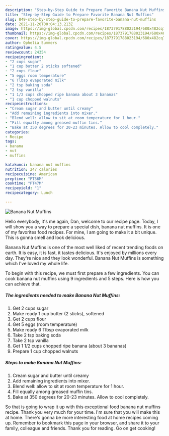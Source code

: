```yaml
---
description: "Step-by-Step Guide to Prepare Favorite Banana Nut Muffins"
title: "Step-by-Step Guide to Prepare Favorite Banana Nut Muffins"
slug: 849-step-by-step-guide-to-prepare-favorite-banana-nut-muffins
date: 2021-11-20T00:04:13.213Z
image: https://img-global.cpcdn.com/recipes/1873791788023194/680x482cq70/banana-nut-muffins-recipe-main-photo.jpg
thumbnail: https://img-global.cpcdn.com/recipes/1873791788023194/680x482cq70/banana-nut-muffins-recipe-main-photo.jpg
cover: https://img-global.cpcdn.com/recipes/1873791788023194/680x482cq70/banana-nut-muffins-recipe-main-photo.jpg
author: Ophelia Summers
ratingvalue: 4.5
reviewcount: 24354
recipeingredient:
- "2 cups sugar"
- "1 cup butter 2 sticks softened"
- "2 cups flour"
- "5 eggs room temperature"
- "6 Tlbsp evaporated milk"
- "2 tsp baking soda"
- "2 tsp vanilla"
- "1 1/2 cups chopped ripe banana about 3 bananas"
- "1 cup chopped walnuts"
recipeinstructions:
- "Cream sugar and butter until creamy"
- "Add remaining ingredients into mixer."
- "Blend well: allow to sit at room temperature for 1 hour."
- "Fill equally among greased muffin tins."
- "Bake at 350 degrees for 20-23 minutes. Allow to cool completely."
categories:
- Recipe
tags:
- banana
- nut
- muffins

katakunci: banana nut muffins 
nutrition: 247 calories
recipecuisine: American
preptime: "PT36M"
cooktime: "PT47M"
recipeyield: "1"
recipecategory: Lunch

---
```



![Banana Nut Muffins](https://img-global.cpcdn.com/recipes/1873791788023194/680x482cq70/banana-nut-muffins-recipe-main-photo.jpg)

Hello everybody, it's me again, Dan, welcome to our recipe page. Today, I will show you a way to prepare a special dish, banana nut muffins. It is one of my favorites food recipes. For mine, I am going to make it a bit unique. This is gonna smell and look delicious.

Banana Nut Muffins is one of the most well liked of recent trending foods on earth. It is easy, it is fast, it tastes delicious. It's enjoyed by millions every day. They're nice and they look wonderful. Banana Nut Muffins is something which I've loved my whole life.




To begin with this recipe, we must first prepare a few ingredients. You can cook banana nut muffins using 9 ingredients and 5 steps. Here is how you can achieve that.

<!--inarticleads1-->

##### The ingredients needed to make Banana Nut Muffins:

1. Get 2 cups sugar
1. Make ready 1 cup butter (2 sticks), softened
1. Get 2 cups flour
1. Get 5 eggs (room temperature)
1. Make ready 6 Tlbsp evaporated milk
1. Take 2 tsp baking soda
1. Take 2 tsp vanilla
1. Get 1 1/2 cups chopped ripe banana (about 3 bananas)
1. Prepare 1 cup chopped walnuts




<!--inarticleads2-->

##### Steps to make Banana Nut Muffins:

1. Cream sugar and butter until creamy
1. Add remaining ingredients into mixer.
1. Blend well: allow to sit at room temperature for 1 hour.
1. Fill equally among greased muffin tins.
1. Bake at 350 degrees for 20-23 minutes. Allow to cool completely.




So that is going to wrap it up with this exceptional food banana nut muffins recipe. Thank you very much for your time. I'm sure that you will make this at home. There's gonna be more interesting food at home recipes coming up. Remember to bookmark this page in your browser, and share it to your family, colleague and friends. Thank you for reading. Go on get cooking!
